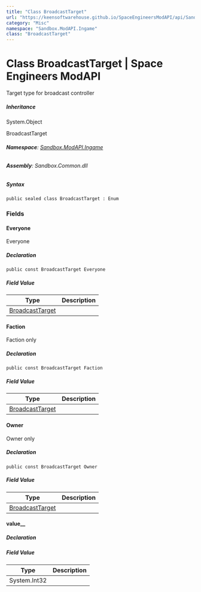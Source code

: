 ```yaml
---
title: "Class BroadcastTarget"
url: "https://keensoftwarehouse.github.io/SpaceEngineersModAPI/api/Sandbox.ModAPI.Ingame.BroadcastTarget.html"
category: "Misc"
namespace: "Sandbox.ModAPI.Ingame"
class: "BroadcastTarget"
---
```


# Class BroadcastTarget | Space Engineers ModAPI

Target type for broadcast controller

##### Inheritance

System.Object

BroadcastTarget

###### **Namespace**: [Sandbox.ModAPI.Ingame](https://keensoftwarehouse.github.io/SpaceEngineersModAPI/api/Sandbox.ModAPI.Ingame.html)

###### **Assembly**: Sandbox.Common.dll

##### Syntax

```
public sealed class BroadcastTarget : Enum
```

### Fields

#### Everyone

Everyone

##### Declaration

```
public const BroadcastTarget Everyone
```

##### Field Value

| Type | Description |
| --- | --- |
| [BroadcastTarget](https://keensoftwarehouse.github.io/SpaceEngineersModAPI/api/Sandbox.ModAPI.Ingame.BroadcastTarget.html) |     |

#### Faction

Faction only

##### Declaration

```
public const BroadcastTarget Faction
```

##### Field Value

| Type | Description |
| --- | --- |
| [BroadcastTarget](https://keensoftwarehouse.github.io/SpaceEngineersModAPI/api/Sandbox.ModAPI.Ingame.BroadcastTarget.html) |     |

#### Owner

Owner only

##### Declaration

```
public const BroadcastTarget Owner
```

##### Field Value

| Type | Description |
| --- | --- |
| [BroadcastTarget](https://keensoftwarehouse.github.io/SpaceEngineersModAPI/api/Sandbox.ModAPI.Ingame.BroadcastTarget.html) |     |

#### value\_\_

##### Declaration

##### Field Value

| Type | Description |
| --- | --- |
| System.Int32 |     |